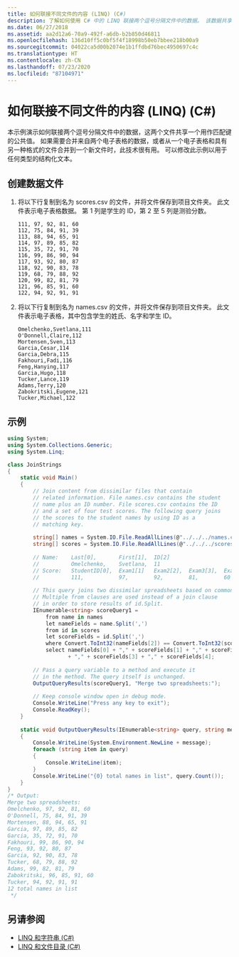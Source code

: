 ```yaml
---
title: 如何联接不同文件的内容 (LINQ) (C#)
description: 了解如何使用 C# 中的 LINQ 联接两个逗号分隔文件中的数据。 该数据共享一个用作匹配键的公共值。
ms.date: 06/27/2018
ms.assetid: aa2d12a6-70a9-492f-a6db-b2b850d46811
ms.openlocfilehash: 136d10ff5c0bf5f4f18998b50eb7bbee218b00a9
ms.sourcegitcommit: 04022ca5d00b2074e1b1ffdbd76bec4950697c4c
ms.translationtype: HT
ms.contentlocale: zh-CN
ms.lasthandoff: 07/23/2020
ms.locfileid: "87104971"
---
```

# <a name="how-to-join-content-from-dissimilar-files-linq-c"></a>如何联接不同文件的内容 (LINQ) (C#)

本示例演示如何联接两个逗号分隔文件中的数据，这两个文件共享一个用作匹配键的公共值。 如果需要合并来自两个电子表格的数据，或者从一个电子表格和具有另一种格式的文件合并到一个新文件时，此技术很有用。 可以修改此示例以用于任何类型的结构化文本。  
  
## <a name="to-create-the-data-files"></a>创建数据文件
  
1. 将以下行复制到名为 scores.csv 的文件，并将文件保存到项目文件夹。 此文件表示电子表格数据。 第 1 列是学生的 ID，第 2 至 5 列是测验分数。  
  
    ```csv  
    111, 97, 92, 81, 60  
    112, 75, 84, 91, 39  
    113, 88, 94, 65, 91  
    114, 97, 89, 85, 82  
    115, 35, 72, 91, 70  
    116, 99, 86, 90, 94  
    117, 93, 92, 80, 87  
    118, 92, 90, 83, 78  
    119, 68, 79, 88, 92  
    120, 99, 82, 81, 79  
    121, 96, 85, 91, 60  
    122, 94, 92, 91, 91  
    ```  
  
2. 将以下行复制到名为 names.csv 的文件，并将文件保存到项目文件夹。 此文件表示电子表格，其中包含学生的姓氏、名字和学生 ID。  
  
    ```csv  
    Omelchenko,Svetlana,111  
    O'Donnell,Claire,112  
    Mortensen,Sven,113  
    Garcia,Cesar,114  
    Garcia,Debra,115  
    Fakhouri,Fadi,116  
    Feng,Hanying,117  
    Garcia,Hugo,118  
    Tucker,Lance,119  
    Adams,Terry,120  
    Zabokritski,Eugene,121  
    Tucker,Michael,122  
    ```  
  
## <a name="example"></a>示例  

```csharp
using System;
using System.Collections.Generic;
using System.Linq;

class JoinStrings  
{  
    static void Main()  
    {  
        // Join content from dissimilar files that contain  
        // related information. File names.csv contains the student  
        // name plus an ID number. File scores.csv contains the ID
        // and a set of four test scores. The following query joins  
        // the scores to the student names by using ID as a  
        // matching key.  
  
        string[] names = System.IO.File.ReadAllLines(@"../../../names.csv");  
        string[] scores = System.IO.File.ReadAllLines(@"../../../scores.csv");  
  
        // Name:    Last[0],       First[1],  ID[2]  
        //          Omelchenko,    Svetlana,  11  
        // Score:   StudentID[0],  Exam1[1]   Exam2[2],  Exam3[3],  Exam4[4]  
        //          111,           97,        92,        81,        60  
  
        // This query joins two dissimilar spreadsheets based on common ID value.  
        // Multiple from clauses are used instead of a join clause  
        // in order to store results of id.Split.  
        IEnumerable<string> scoreQuery1 =  
            from name in names  
            let nameFields = name.Split(',')  
            from id in scores  
            let scoreFields = id.Split(',')  
            where Convert.ToInt32(nameFields[2]) == Convert.ToInt32(scoreFields[0])
            select nameFields[0] + "," + scoreFields[1] + "," + scoreFields[2]
                   + "," + scoreFields[3] + "," + scoreFields[4];  
  
        // Pass a query variable to a method and execute it  
        // in the method. The query itself is unchanged.  
        OutputQueryResults(scoreQuery1, "Merge two spreadsheets:");  
  
        // Keep console window open in debug mode.  
        Console.WriteLine("Press any key to exit");  
        Console.ReadKey();  
    }  
  
    static void OutputQueryResults(IEnumerable<string> query, string message)  
    {  
        Console.WriteLine(System.Environment.NewLine + message);  
        foreach (string item in query)  
        {  
            Console.WriteLine(item);  
        }  
        Console.WriteLine("{0} total names in list", query.Count());  
    }  
}  
/* Output:  
Merge two spreadsheets:
Omelchenko, 97, 92, 81, 60
O'Donnell, 75, 84, 91, 39
Mortensen, 88, 94, 65, 91
Garcia, 97, 89, 85, 82
Garcia, 35, 72, 91, 70
Fakhouri, 99, 86, 90, 94
Feng, 93, 92, 80, 87
Garcia, 92, 90, 83, 78
Tucker, 68, 79, 88, 92
Adams, 99, 82, 81, 79
Zabokritski, 96, 85, 91, 60
Tucker, 94, 92, 91, 91
12 total names in list
 */  
```

## <a name="see-also"></a>另请参阅

- [LINQ 和字符串 (C#)](./linq-and-strings.md)
- [LINQ 和文件目录 (C#)](./linq-and-file-directories.md)
